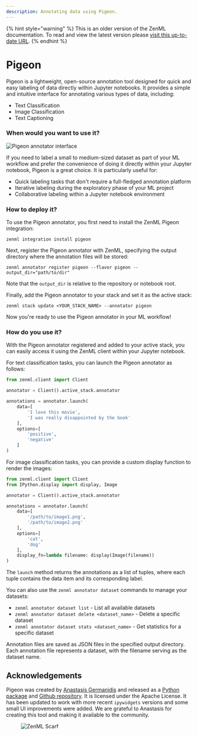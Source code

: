 ```yaml
---
description: Annotating data using Pigeon.
---
```


{% hint style="warning" %}
This is an older version of the ZenML documentation. To read and view the latest version please [visit this up-to-date URL](https://docs.zenml.io).
{% endhint %}


# Pigeon

Pigeon is a lightweight, open-source annotation tool designed for quick and easy labeling of data directly within Jupyter notebooks. It provides a simple and intuitive interface for annotating various types of data, including:

* Text Classification
* Image Classification
* Text Captioning

### When would you want to use it?

![Pigeon annotator interface](../../.gitbook/assets/pigeon.png)

If you need to label a small to medium-sized dataset as part of your ML workflow and prefer the convenience of doing it directly within your Jupyter notebook, Pigeon is a great choice. It is particularly useful for:

* Quick labeling tasks that don't require a full-fledged annotation platform
* Iterative labeling during the exploratory phase of your ML project
* Collaborative labeling within a Jupyter notebook environment

### How to deploy it?

To use the Pigeon annotator, you first need to install the ZenML Pigeon integration:

```shell
zenml integration install pigeon
```

Next, register the Pigeon annotator with ZenML, specifying the output directory where the annotation files will be stored:

```shell
zenml annotator register pigeon --flavor pigeon --output_dir="path/to/dir"
```

Note that the `output_dir` is relative to the repository or notebook root.

Finally, add the Pigeon annotator to your stack and set it as the active stack:

```shell
zenml stack update <YOUR_STACK_NAME> --annotator pigeon
```

Now you're ready to use the Pigeon annotator in your ML workflow!

### How do you use it?

With the Pigeon annotator registered and added to your active stack, you can easily access it using the ZenML client within your Jupyter notebook.

For text classification tasks, you can launch the Pigeon annotator as follows:

````python
from zenml.client import Client

annotator = Client().active_stack.annotator

annotations = annotator.launch(
    data=[
        'I love this movie',
        'I was really disappointed by the book'
    ],
    options=[
        'positive',
        'negative'
    ]
)
````

For image classification tasks, you can provide a custom display function to render the images:

````python
from zenml.client import Client
from IPython.display import display, Image

annotator = Client().active_stack.annotator

annotations = annotator.launch(
    data=[
        '/path/to/image1.png',
        '/path/to/image2.png'
    ],
    options=[
        'cat',
        'dog'
    ],
    display_fn=lambda filename: display(Image(filename))
)
````

The `launch` method returns the annotations as a list of tuples, where each tuple contains the data item and its corresponding label.

You can also use the `zenml annotator dataset` commands to manage your datasets:

* `zenml annotator dataset list` - List all available datasets
* `zenml annotator dataset delete <dataset_name>` - Delete a specific dataset
* `zenml annotator dataset stats <dataset_name>` - Get statistics for a specific dataset

Annotation files are saved as JSON files in the specified output directory. Each
annotation file represents a dataset, with the filename serving as the dataset
name.

## Acknowledgements

Pigeon was created by [Anastasis Germanidis](https://github.com/agermanidis) and
released as a [Python package](https://pypi.org/project/pigeon-jupyter/) and
[Github repository](https://github.com/agermanidis/pigeon). It is licensed under
the Apache License. It has been updated to work with more recent `ipywidgets`
versions and some small UI improvements were added. We are grateful to Anastasis
for creating this tool and making it available to the community.

<!-- For scarf -->
<figure><img alt="ZenML Scarf" referrerpolicy="no-referrer-when-downgrade" src="https://static.scarf.sh/a.png?x-pxid=f0b4f458-0a54-4fcd-aa95-d5ee424815bc" /></figure>
